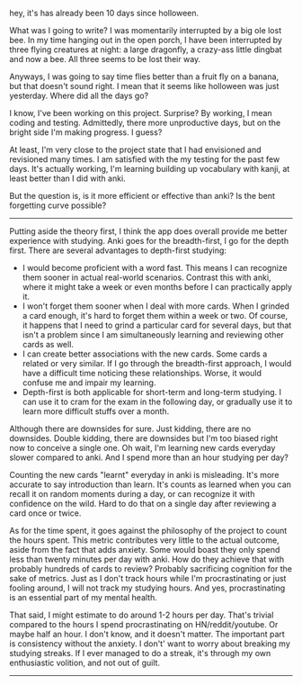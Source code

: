 hey, it's has already been 10 days since holloween.

What was I going to write? I was momentarily interrupted by a big ole lost bee. In my time hanging out in the open porch, I have been interrupted by three flying creatures at night: a large dragonfly, a crazy-ass little dingbat and now a bee. All three seems to be lost their way.

Anyways, I was going to say time flies better than a fruit fly on a banana, but that doesn't sound right. I mean that it seems like holloween was just yesterday. Where did all the days go?

I know, I've been working on this project. Surprise? By working, I mean coding and testing. Admittedly, there more unproductive days, but on the bright side I'm making progress. I guess?

At least, I'm very close to the project state that I had envisioned and revisioned many times. I am satisfied with the my testing for the past few days. It's actually working, I'm learning building up vocabulary with kanji, at least better than I did with anki.

But the question is, is it more efficient or effective than anki? Is the bent forgetting curve possible?

---

Putting aside the theory first, I think the app does overall provide me better experience with studying. Anki goes for the breadth-first, I go for the depth first. There are several advantages to depth-first studying:

- I would become proficient with a word fast. This means I can recognize them sooner in actual real-world scenarios. Contrast this with anki, where it might take a week or even months before I can practically apply it.
- I won't forget them sooner when I deal with more cards. When I grinded a card enough, it's hard to forget them within a week or two. Of course, it happens that I need to grind a particular card for several days, but that isn't a problem since I am simultaneously learning and reviewing other cards as well.
- I can create better associations with the new cards. Some cards a related or very similar. If I go through the breadth-first approach, I would have a difficult time noticing these relationships. Worse, it would confuse me and impair my learning.
- Depth-first is both applicable for short-term and long-term studying. I can use it to cram for the exam in the following day, or gradually use it to learn more difficult stuffs over a month.

Although there are downsides for sure. Just kidding, there are no downsides. Double kidding, there are downsides but I'm too biased right now to conceive a single one. Oh wait, I'm learning new cards everyday slower compared to anki. And I spend more than an hour studying per day?

Counting the new cards "learnt" everyday in anki is misleading. It's more accurate to say introduction than learn. It's counts as learned when you can recall it on random moments during a day, or can recognize it with confidence on the wild. Hard to do that on a single day after reviewing a card once or twice.

As for the time spent, it goes against the philosophy of the project to count the hours spent. This metric contributes very little to the actual outcome, aside from the fact that adds anxiety. Some would boast they only spend less than twenty minutes per day with anki. How do they achieve that with probably hundreds of cards to review? Probably sacrificing cognition for the sake of metrics. Just as I don't track hours while I'm procrastinating or just fooling around, I will not track my studying hours. And yes, procrastinating is an essential part of my mental health.

That said, I might estimate to do around 1-2 hours per day. That's trivial compared to the hours I spend procrastinating on HN/reddit/youtube. Or maybe half an hour. I don't know, and it doesn't matter. The important part is consistency without the anxiety. I don't' want to worry about breaking my studying streaks. If I ever managed to do a streak, it's through my own enthusiastic volition, and not out of guilt.

---
